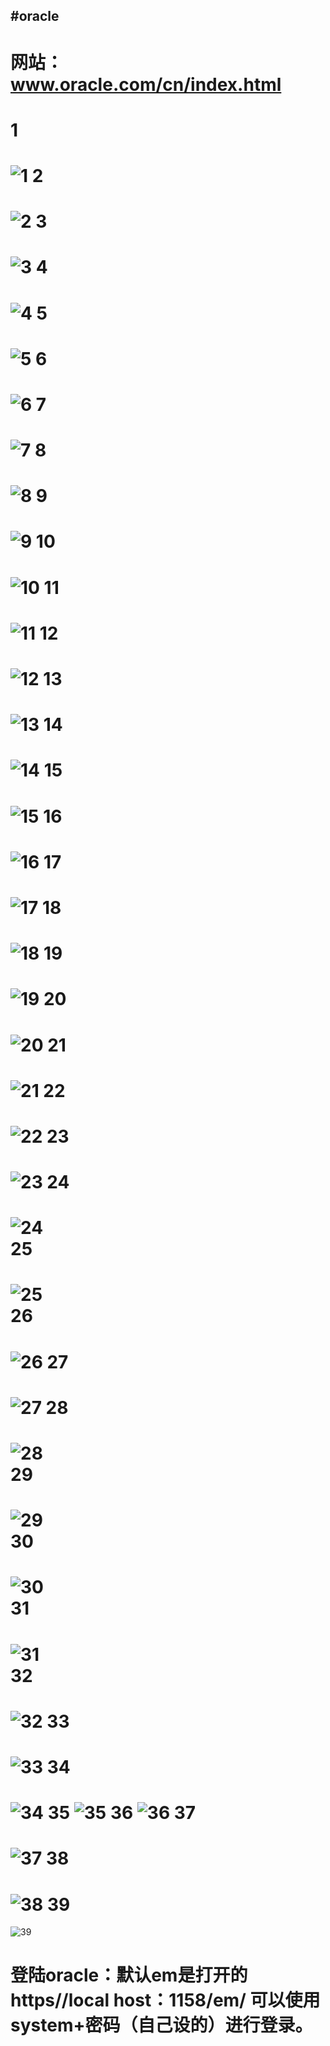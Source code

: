 
#oracle
----
网站：www.oracle.com/cn/index.html
====
1
=
![1](dig/1.png)
2
=
![2](dig/2.png)
3
=
![3](dig/3.png)
4
=
![4](dig/4.png)
5
=
![5](dig/5.png)
6
=
![6](dig/6.png)
7
=
![7](dig/7.png)
8
=
![8](dig/8.png)
9
=
![9](dig/9.png)
10
=
![10](dig/10.png)
11
=
![11](dig/11.png)
12
=
![12](dig/12.png)
13
=
![13](dig/13.png)
14
=
![14](dig/14.png)
15
=
![15](dig/15.png)
16
=
![16](dig/16.png)
17
=
![17](dig/17.png)
18
=
![18](dig/18.png)
19
=
![19](dig/19.png)
20
=
![20](dig/20.png)
21
=
![21](dig/21.png)
22
=
![22](dig/23.png)
23
=
![23](dig/23.png)
24<br>
=
![24](dig/24.png)<br>
25<br>
=
![25](dig/25.png)<br>
26
=
![26](dig/26.png)
27
=
![27](dig/27.png)
28
=
![28](dig/28.png)<br>
29<br>
=
![29](dig/29.png)<br>
30<br>
=
![30](dig/30.png)<br>
31
=
![31](dig/31.png)<br>
32
=
![32](dig/32.png)
33
=
![33](dig/33.png)
34
=
![34](dig/34.png)
35
![35](dig/35.png)
36
![36](dig/36.png)
37
=
![37](dig/37.png)
38
=
![38](dig/38.png)
39
=
![39](dig/39.png)

登陆oracle：默认em是打开的https//local host：1158/em/  可以使用system+密码（自己设的）进行登录。
==